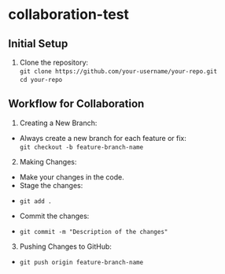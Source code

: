 # collaboration-test

## Initial Setup

1. Clone the repository:  
`git clone https://github.com/your-username/your-repo.git`  
`cd your-repo`  

## Workflow for Collaboration

1. Creating a New Branch:  

- Always create a new branch for each feature or fix:  
`git checkout -b feature-branch-name`  

2. Making Changes:  
- Make your changes in the code.  
- Stage the changes:  
+ `git add .`  
- Commit the changes:  
+ `git commit -m "Description of the changes"`  

3. Pushing Changes to GitHub:  
+ `git push origin feature-branch-name` 
